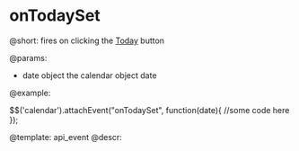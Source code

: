 onTodaySet
=============

@short:
	fires on clicking the [Today](desktop/calendar.md#todayandclearbuttons) button

@params:

- date			object			the calendar object date

@example:

$$('calendar').attachEvent("onTodaySet", function(date){
    //some code here 
});

@template:	api_event
@descr:


